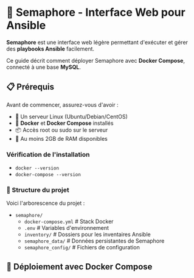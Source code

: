 # 🚀 Semaphore - Interface Web pour Ansible

**Semaphore** est une interface web légère permettant d'exécuter et gérer des **playbooks Ansible** facilement.

Ce guide décrit comment déployer Semaphore avec **Docker Compose**, connecté à une base **MySQL**.

## 📋 Prérequis

Avant de commencer, assurez-vous d'avoir :

- 🐧 Un serveur Linux (Ubuntu/Debian/CentOS)
- 🐳 **Docker** et **Docker Compose** installés
- 📦 Accès root ou sudo sur le serveur
- 🔧 Au moins 2GB de RAM disponibles

### Vérification de l'installation

- `docker --version`
- `docker-compose --version`

### 📁 Structure du projet

Voici l'arborescence du projet :

- `semaphore/`
  - `docker-compose.yml`      # Stack Docker
  - `.env`                    # Variables d'environnement
  - `inventory/`              # Dossiers pour les inventaires Ansible
  - `semaphore_data/`         # Données persistantes de Semaphore
  - `semaphore_config/`       # Fichiers de configuration

## 🐳 Déploiement avec Docker Compose
